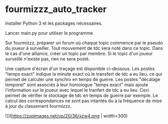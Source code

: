 # fourmizzz_auto_tracker

Installer Python 3 et les packages nécessaires.

Lancer main.py pour utiliser le programme.

Sur fourmizzz, préparer un forum où chaque topic commence par le pseudo du joueur à surveiller.
Tout mouvement de tdc sera noté dans ce topic.
Dans le cas d'une alliance, créer un topic par membre.
Si le topic d'un joueur surveillé n'existe pas, rien ne sera posté.


Une capture d'écran d'un traçage est disponible ci-dessous. Les postes "temps exact" indique la minute exact où le transfert de tdc a eu lieu, ce qui permet de calculer une synchro en temps de guerre. Les postes "décalage temporel" sont associés à leur homologue "temps exact" mais ajoute l'information sur le joueur avec lequel le tranfert de tdc a eu lieu. Ceci permet de vérifier le stockage de tdc en temps de guerre par exemple. Le calcul des correspondances ne sont pas intantés du à la fréquence de mise à jour du classement fourmizzz.

![](https://zupimages.net/up/20/36/xzw4.png | width=300)
